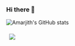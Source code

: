 ### Hi there 👋

![Amarjith's GitHub stats](https://github-readme-stats.vercel.app/api?username=amarjith67&show_icons=true&theme=radical)

<a href="https://github.com/amarjith67">
  <img align="center" style="margin:0.5rem" src="https://github-readme-stats.vercel.app/api/top-langs/?username=amarjith67&hide=html,css&title_color=ffffff&text_color=c9cacc&icon_color=4AB197&bg_color=1A2B34" />
</a><br>



<!-- Here are some ideas to get you started:

- 🔭 I’m currently working on ...
- 🌱 I’m currently learning ...
- 👯 I’m looking to collaborate on ...
- 🤔 I’m looking for help with ...
- 💬 Ask me about ...
- 📫 How to reach me: ...
- 😄 Pronouns: ...
- ⚡ Fun fact: ... -->

